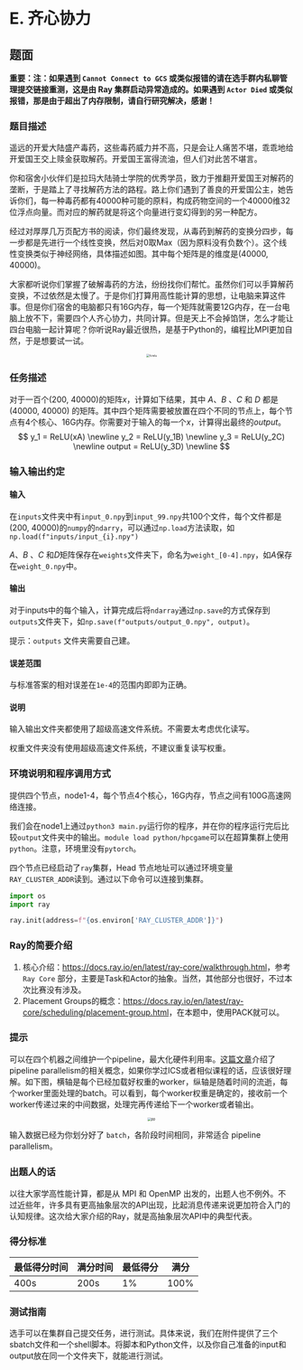 # E. 齐心协力

## 题面

**重要：注：如果遇到 `Cannot Connect to GCS` 或类似报错的请在选手群内私聊管理提交链接重测，这是由 Ray 集群启动异常造成的。如果遇到 `Actor Died` 或类似报错，那是由于超出了内存限制，请自行研究解决，感谢！**

### 题目描述

遥远的开爱大陆盛产毒药，这些毒药威力并不高，只是会让人痛苦不堪，乖乖地给开爱国王交上赎金获取解药。开爱国王富得流油，但人们对此苦不堪言。

你和宿舍小伙伴们是拉玛大陆骑士学院的优秀学员，致力于推翻开爱国王对解药的垄断，于是踏上了寻找解药方法的路程。路上你们遇到了善良的开爱国公主，她告诉你们，每一种毒药都有40000种可能的原料，构成药物空间的一个40000维32位浮点向量。而对应的解药就是将这个向量进行变幻得到的另一种配方。

经过对厚厚几万页配方书的阅读，你们最终发现，从毒药到解药的变换分四步，每一步都是先进行一个线性变换，然后对0取Max（因为原料没有负数个）。这个线性变换类似于神经网络，具体描述如图。其中每个矩阵是的维度是(40000, 40000)。

大家都听说你们掌握了破解毒药的方法，纷纷找你们帮忙。虽然你们可以手算解药变换，不过依然是太慢了。于是你们打算用高性能计算的思想，让电脑来算这件事。但是你们宿舍的电脑都只有16G内存，每一个矩阵就需要12G内存，在一台电脑上放不下，需要四个人齐心协力，共同计算。但是天上不会掉馅饼，怎么才能让四台电脑一起计算呢？你听说Ray最近很热，是基于Python的，编程比MPI更加自然，于是想要试一试。

<center><img src="https://hpcgame.pku.edu.cn/oss/images/public/problems/1th_ray_fcrelu.png" alt="fcrelu" style="zoom:35%;" /></center>

### 任务描述

对于一百个(200, 40000)的矩阵$x$，计算如下结果，其中 $A$、$B$ 、$C$ 和 $D$ 都是 (40000, 40000) 的矩阵。其中四个矩阵需要被放置在四个不同的节点上，每个节点有4个核心、16G内存。你需要对于输入的每一个$x$，计算得出最终的$output$。
$$
y_1 = ReLU(xA) \newline
y_2 = ReLU(y_1B) \newline
y_3 = ReLU(y_2C) \newline
output = ReLU(y_3D) \newline
$$

### 输入输出约定

#### 输入

在`inputs`文件夹中有`input_0.npy`到`input_99.npy`共100个文件，每个文件都是(200, 40000)的`numpy`的`ndarry`，可以通过`np.load`方法读取，如`np.load(f"inputs/input_{i}.npy")`

$A$、$B$ 、$C$ 和$D$矩阵保存在`weights`文件夹下，命名为`weight_[0-4].npy`，如$A$保存在`weight_0.npy`中。

#### 输出

对于inputs中的每个输入，计算完成后将`ndarray`通过`np.save`的方式保存到`outputs`文件夹下，如`np.save(f"outputs/output_0.npy", output)`。

提示：`outputs` 文件夹需要自己建。

#### 误差范围

与标准答案的相对误差在`1e-4`的范围内即即为正确。

#### 说明

输入输出文件夹都使用了超级高速文件系统。不需要太考虑优化读写。

权重文件夹没有使用超级高速文件系统，不建议重复读写权重。

### 环境说明和程序调用方式

提供四个节点，node1-4，每个节点4个核心，16G内存，节点之间有100G高速网络连接。

我们会在node1上通过`python3 main.py`运行你的程序，并在你的程序运行完后比较`output`文件夹中的输出。`module load python/hpcgame`可以在超算集群上使用`python`。注意，环境里没有`pytorch`。

四个节点已经启动了`ray`集群，Head 节点地址可以通过环境变量`RAY_CLUSTER_ADDR`读到。通过以下命令可以连接到集群。

```python
import os
import ray

ray.init(address=f"{os.environ['RAY_CLUSTER_ADDR']}")
```

### Ray的简要介绍

1. 核心介绍：<https://docs.ray.io/en/latest/ray-core/walkthrough.html>，参考 `Ray Core` 部分，主要是Task和Actor的抽象。当然，其他部分也很好，不过本次比赛没有涉及。
2. Placement Groups的概念：<https://docs.ray.io/en/latest/ray-core/scheduling/placement-group.html>，在本题中，使用PACK就可以。

### 提示

可以在四个机器之间维护一个pipeline，最大化硬件利用率。[这篇文章](https://medium.com/nerd-for-tech/an-overview-of-pipeline-parallelism-and-its-research-progress-7934e5e6d5b8)介绍了pipeline parallelism的相关概念，如果你学过ICS或者相似课程的话，应该很好理解。如下图，横轴是每个已经加载好权重的worker，纵轴是随着时间的流逝，每个worker里面处理的batch。可以看到，每个worker权重是确定的，接收前一个worker传递过来的中间数据，处理完再传递给下一个worker或者输出。

<center><img src="https://hpcgame.pku.edu.cn/oss/images/public/problems/1th_ray_pp.png" alt="pp" style="zoom:40%;" /></center>

输入数据已经为你划分好了 `batch`，各阶段时间相同，非常适合 pipeline parallelism。

### 出题人的话

以往大家学高性能计算，都是从 MPI 和 OpenMP 出发的，出题人也不例外。不过近些年，许多具有更高抽象层次的API出现，比起消息传递来说更加符合入门的认知规律。这次给大家介绍的Ray，就是高抽象层次API中的典型代表。

### 得分标准

| 最低得分时间 | 满分时间 | 最低得分 | 满分 |
| --- | --- | --- | --- |
| 400s | 200s | 1% | 100% |

### 测试指南

选手可以在集群自己提交任务，进行测试。具体来说，我们在附件提供了三个sbatch文件和一个shell脚本。将脚本和Python文件，以及你自己准备的input和output放在同一个文件夹下，就能进行测试。
